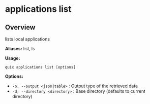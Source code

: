 # applications list

## Overview

lists local applications

**Aliases:** list, ls

**Usage:**

```
quix applications list [options]
```

**Options:**

- `-o, --output <json|table>` : Output type of the retrieved data
- `-d, --directory <directory>` : Base directory (defaults to current directory)

